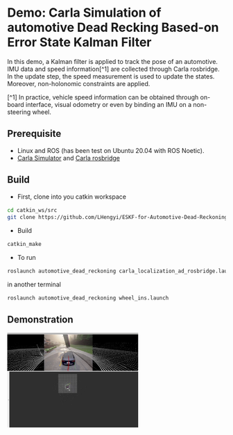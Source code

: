 # Demo: Carla Simulation of automotive Dead Recking Based-on Error State Kalman Filter
In this demo, a Kalman filter is applied to track the pose of an automotive. IMU data and speed information[^1] are collected through Carla rosbridge. In the update step, the speed measurement is used to update the states. Moreover, non-holonomic constraints are applied.

[^1] In practice, vehicle speed information can be obtained through on-board interface, visual odometry or even by binding an IMU on a non-steering wheel.

## Prerequisite
* Linux and ROS (has been test on Ubuntu 20.04 with ROS Noetic).
* [Carla Simulator](http://carla.readthedocs.io/en/latest/start_quickstart/) and [Carla rosbridge](https://carla.readthedocs.io/en/0.9.10/ros_installation/)
## Build
* First, clone into you catkin workspace  
```bash
cd catkin_ws/src   
git clone https://github.com/LHengyi/ESKF-for-Automotive-Dead-Reckoning.git   
```
* Build  
```bash
catkin_make  
``` 
* To run   
```bash
roslaunch automotive_dead_reckoning carla_localization_ad_rosbridge.launch  
```
in another terminal  
```bash
roslaunch automotive_dead_reckoning wheel_ins.launch  
```
## Demonstration
<!-- [Demo video](http:youtube) -->
<a href="http://www.youtube.com/watch?feature=player_embedded&v=YOUTUBE_VIDEO_ID_HERE
" target="_blank"><img src="image/carla_sim.png" 
alt="IMAGE ALT TEXT HERE" width="60%" height="60%"/></a>